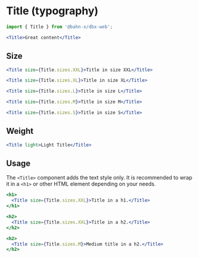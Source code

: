 # Title (typography)

```js
import { Title } from '@bahn-x/dbx-web';
```

```jsx
<Title>Great content</Title>
```

## Size

```jsx
<Title size={Title.sizes.XXL}>Title in size XXL</Title>
```

```jsx
<Title size={Title.sizes.XL}>Title in size XL</Title>
```

```jsx
<Title size={Title.sizes.L}>Title in size L</Title>
```

```jsx
<Title size={Title.sizes.M}>Title in size M</Title>
```

```jsx
<Title size={Title.sizes.S}>Title in size S</Title>
```

## Weight

```jsx
<Title light>Light Title</Title>
```

## Usage

The `<Title>` component adds the text style only. It is recommended to wrap it in a `<h1>` or other HTML element depending on your needs.

```jsx
<h1>
  <Title size={Title.sizes.XXL}>Title in a h1.</Title>
</h1>
```

```jsx
<h2>
  <Title size={Title.sizes.XXL}>Title in a h2.</Title>
</h2>
```

```jsx
<h2>
  <Title size={Title.sizes.M}>Medium title in a h2.</Title>
</h2>
```
